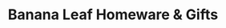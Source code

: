 ---
title: "Banana Leaf Homeware & Gifts"
url: /cleethorpes/banana-leaf-homeware-und-gifts/
shop: Andenken
---